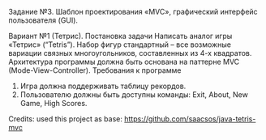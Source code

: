Задание №3. Шаблон проектирования «MVC», графический интерфейс пользователя (GUI).

Вариант №1 (Тетрис).
Постановка задачи
Написать аналог игры «Тетрис» (“Tetris”). Набор фигур стандартный – все возможные
вариации связных многоугольников, составленных из 4-х квадратов. Архитектура
программы должна быть основана на паттерне MVC (Mode-View-Controller).
Требования к программе
1. Игра должна поддерживать таблицу рекордов.
2. Пользователю должны быть доступны команды: Exit, About, New Game, High Scores.

Credits: used this project as base: https://github.com/saacsos/java-tetris-mvc
